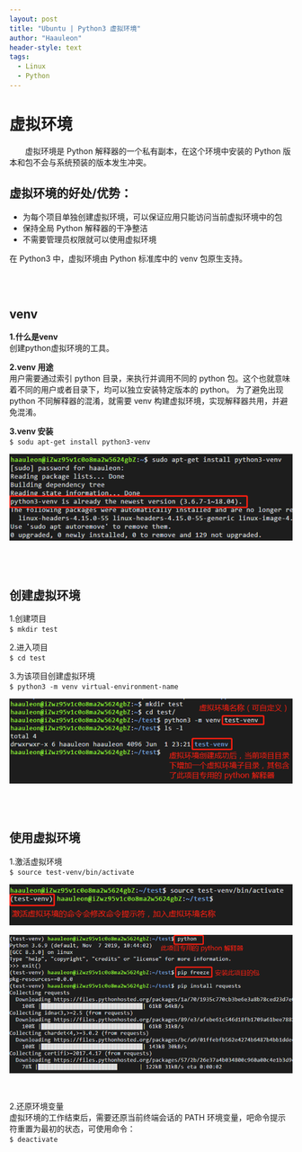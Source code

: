 ```yaml
---
layout: post
title: "Ubuntu | Python3 虚拟环境"
author: "Haauleon"
header-style: text
tags:
  - Linux
  - Python
---
```



# 虚拟环境      
&emsp;&emsp;虚拟环境是 Python 解释器的一个私有副本，在这个环境中安装的 Python 版本和包不会与系统预装的版本发生冲突。           


## 虚拟环境的好处/优势：   
* 为每个项目单独创建虚拟环境，可以保证应用只能访问当前虚拟环境中的包    
* 保持全局 Python 解释器的干净整洁    
* 不需要管理员权限就可以使用虚拟环境    

在 Python3 中，虚拟环境由 Python 标准库中的 venv 包原生支持。       

<br><br>

## venv
**1.什么是venv**                 
创建python虚拟环境的工具。                                               

**2.venv 用途**                      
用户需要通过索引 python 目录，来执行并调用不同的 python 包。这个也就意味着不同的用户或者目录下，均可以独立安装特定版本的 python。 为了避免出现 python 不同解释器的混淆，就需要 venv 构建虚拟环境，实现解释器共用，并避免混淆。            

**3.venv 安装**                                   
`$ sodu apt-get install python3-venv`           

![](\img\in-post\post-linux\2020-06-01-ubuntu0001-1.png) 

<br><br>


## 创建虚拟环境       
1.创建项目            
`$ mkdir test`                             


2.进入项目                  
`$ cd test`                    


3.为该项目创建虚拟环境                      
`$ python3 -m venv virtual-environment-name`              

![](\img\in-post\post-linux\2020-06-01-ubuntu0001-2.png) 

<br><br>

## 使用虚拟环境       
1.激活虚拟环境       
`$ source test-venv/bin/activate`              

![](\img\in-post\post-linux\2020-06-01-ubuntu0001-3.png)    

![](\img\in-post\post-linux\2020-06-01-ubuntu0001-4.png)                       

<br>

2.还原环境变量       
虚拟环境的工作结束后，需要还原当前终端会话的 PATH 环境变量，吧命令提示符重置为最初的状态，可使用命令：                   
`$ deactivate`